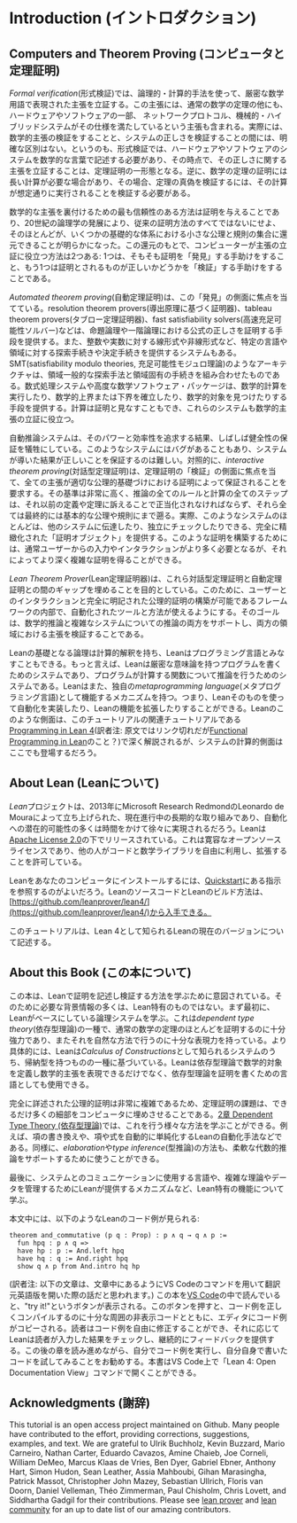 # Introduction (イントロダクション)

## Computers and Theorem Proving (コンピュータと定理証明)

*Formal verification*(形式検証)では、論理的・計算的手法を使って、厳密な数学用語で表現された主張を立証する。この主張には、通常の数学の定理の他にも、ハードウェアやソフトウェアの一部、 ネットワークプロトコル、機械的・ハイブリッドシステムがその仕様を満たしているという主張も含まれる。実際には、数学的主張の検証をすることと、システムの正しさを検証することの間には、明確な区別はない。というのも、形式検証では、ハードウェアやソフトウェアのシステムを数学的な言葉で記述する必要があり、その時点で、その正しさに関する主張を立証することは、定理証明の一形態となる。逆に、数学の定理の証明には長い計算が必要な場合があり、その場合、定理の真偽を検証するには、その計算が想定通りに実行されることを検証する必要がある。

数学的な主張を裏付けるための最も信頼性のある方法は証明を与えることであり、20世紀の論理学の発展により、従来の証明方法のすべてではないにせよ、そのほとんどが、いくつかの基礎的な体系における小さな公理と規則の集合に還元できることが明らかになった。この還元のもとで、コンピューターが主張の立証に役立つ方法は2つある: 1つは、そもそも証明を「発見」する手助けをすること、もう1つは証明とされるものが正しいかどうかを「検証」する手助けをすることである。

*Automated theorem proving*(自動定理証明)は、この「発見」の側面に焦点を当てている。resolution theorem provers(導出原理に基づく証明器)、tableau theorem provers(タブロー定理証明器)、fast satisfiability solvers(高速充足可能性ソルバー)などは、命題論理や一階論理における公式の正しさを証明する手段を提供する。また、整数や実数に対する線形式や非線形式など、特定の言語や領域に対する探索手続きや決定手続きを提供するシステムもある。SMT(satisfiability modulo theories, 充足可能性モジュロ理論)のようなアーキテクチャは、領域一般的な探索手法と領域固有の手続きを組み合わせたものである。数式処理システムや高度な数学ソフトウェア・パッケージは、数学的計算を実行したり、数学的上界または下界を確立したり、数学的対象を見つけたりする手段を提供する。計算は証明と見なすこともでき、これらのシステムも数学的主張の立証に役立つ。

自動推論システムは、そのパワーと効率性を追求する結果、しばしば健全性の保証を犠牲にしている。このようなシステムにはバグがあることもあり、システムが導いた結果が正しいことを保証するのは難しい。対照的に、*interactive theorem proving*(対話型定理証明)は、定理証明の「検証」の側面に焦点を当て、全ての主張が適切な公理的基礎づけにおける証明によって保証されることを要求する。その基準は非常に高く、推論の全てのルールと計算の全てのステップは、それ以前の定義や定理に訴えることで正当化されなければならず、それら全ては最終的には基本的な公理や規則にまで遡る。実際、このようなシステムのほとんどは、他のシステムに伝達したり、独立にチェックしたりできる、完全に精緻化された「証明オブジェクト」を提供する。このような証明を構築するためには、通常ユーザーからの入力やインタラクションがより多く必要となるが、それによってより深く複雑な証明を得ることができる。

*Lean Theorem Prover*(Lean定理証明器)は、これら対話型定理証明と自動定理証明との間のギャップを埋めることを目的としている。このために、ユーザーとのインタラクションと完全に明記された公理的証明の構築が可能であるフレームワークの内部で、自動化されたツールと方法が使えるようにする。そのゴールは、数学的推論と複雑なシステムについての推論の両方をサポートし、両方の領域における主張を検証することである。

Leanの基礎となる論理は計算的解釈を持ち、Leanはプログラミング言語とみなすこともできる。もっと言えば、Leanは厳密な意味論を持つプログラムを書くためのシステムであり、プログラムが計算する関数について推論を行うためのシステムである。Leanはまた、独自の*metaprogramming language*(メタプログラミング言語)として機能するメカニズムを持つ。つまり、Leanそのものを使って自動化を実装したり、Leanの機能を拡張したりすることができる。Leanのこのような側面は、このチュートリアルの関連チュートリアルである[Programming in Lean 4](TBD)(訳者注: 原文ではリンク切れだが[Functional Programming in Lean](https://leanprover.github.io/functional_programming_in_lean/)のこと？)で深く解説されるが、システムの計算的側面はここでも登場するだろう。

## About Lean (Leanについて)

*Lean*プロジェクトは、2013年にMicrosoft Research RedmondのLeonardo de Mouraによって立ち上げられた、現在進行中の長期的な取り組みであり、自動化への潜在的可能性の多くは時間をかけて徐々に実現されるだろう。Leanは[Apache License 2.0](LICENSE)の下でリリースされている。これは寛容なオープンソースライセンスであり、他の人がコードと数学ライブラリを自由に利用し、拡張することを許可している。

Leanをあなたのコンピュータにインストールするには、[Quickstart](https://leanprover.github.io/lean4/doc/quickstart.html)にある指示を参照するのがよいだろう。LeanのソースコードとLeanのビルド方法は、[https://github.com/leanprover/lean4/](https://github.com/leanprover/lean4/)から入手できる。

このチュートリアルは、Lean 4として知られるLeanの現在のバージョンについて記述する。

## About this Book (この本について)

この本は、Leanで証明を記述し検証する方法を学ぶために意図されている。そのために必要な背景情報の多くは、Lean特有のものではない。まず最初に、Leanがベースにしている論理システムを学ぶ。これは*dependent type theory*(依存型理論)の一種で、通常の数学の定理のほとんどを証明するのに十分強力であり、またそれを自然な方法で行うのに十分な表現力を持っている。より具体的には、Leanは*Calculus of Constructions*として知られるシステムのうち、帰納型を持つものの一種に基づいている。Leanは依存型理論で数学的対象を定義し数学的主張を表現できるだけでなく、依存型理論を証明を書くための言語としても使用できる。

完全に詳述された公理的証明は非常に複雑であるため、定理証明の課題は、できるだけ多くの細部をコンピュータに埋めさせることである。[2章 Dependent Type Theory (依存型理論)](./dependent_type_theory.md)では、これを行う様々な方法を学ぶことができる。例えば、項の書き換えや、項や式を自動的に単純化するLeanの自動化手法などである。同様に、*elaboration*や*type inference*(型推論)の方法も、柔軟な代数的推論をサポートするために使うことができる。

最後に、システムとのコミュニケーションに使用する言語や、複雑な理論やデータを管理するためにLeanが提供するメカニズムなど、Lean特有の機能について学ぶ。

本文中には、以下のようなLeanのコード例が見られる:

```lean
theorem and_commutative (p q : Prop) : p ∧ q → q ∧ p :=
  fun hpq : p ∧ q =>
  have hp : p := And.left hpq
  have hq : q := And.right hpq
  show q ∧ p from And.intro hq hp
```

(訳者注: 以下の文章は、文章中にあるようにVS Codeのコマンドを用いて翻訳元英語版を開いた際の話だと思われます。)
この本を[VS Code](https://code.visualstudio.com/)の中で読んでいると、"try it!"というボタンが表示される。このボタンを押すと、コード例を正しくコンパイルするのに十分な周囲の非表示コードとともに、エディタにコード例がコピーされる。読者はコード例を自由に修正することができ、それに応じてLeanは読者が入力した結果をチェックし、継続的にフィードバックを提供する。この後の章を読み進めながら、自分でコード例を実行し、自分自身で書いたコードを試してみることをお勧めする。本書はVS Code上で「Lean 4: Open Documentation View」コマンドで開くことができる。

## Acknowledgments (謝辞)

This tutorial is an open access project maintained on Github. Many people have contributed to the effort, providing
corrections, suggestions, examples, and text. We are grateful to Ulrik Buchholz, Kevin Buzzard, Mario Carneiro, Nathan
Carter, Eduardo Cavazos, Amine Chaieb, Joe Corneli, William DeMeo, Marcus Klaas de Vries, Ben Dyer, Gabriel Ebner,
Anthony Hart, Simon Hudon, Sean Leather, Assia Mahboubi, Gihan Marasingha, Patrick Massot, Christopher John Mazey,
Sebastian Ullrich, Floris van Doorn, Daniel Velleman, Théo Zimmerman, Paul Chisholm, Chris Lovett, and Siddhartha Gadgil for their contributions.  Please see [lean prover](https://github.com/leanprover/) and [lean community](https://github.com/leanprover-community/) for an up to date list
of our amazing contributors.
